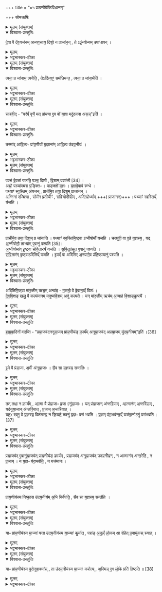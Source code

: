 +++
title = "०५ प्रायणीयेष्टिविधानम्"

+++
सोमऋषिः

<details><summary>मूलम् (संयुक्तम्)</summary>

दे॒वा वै दे॑व॒यज॑नमध्यव॒साय॒ दिशो॒ न प्राजा॑न॒न्तेऽ३॒॑ न्यो॑न्यमुपा॑धाव॒न्
</details>

<details open><summary>विश्वास-प्रस्तुतिः</summary>

दे॒वा वै दे॑व॒यज॑नम् अध्यव॒साय॒ दिशो॒ न प्राजा॑न॒न् , ते ऽ३॒॑न्यो॑न्यम् उपा॑धावन् ।
</details>

<details><summary>मूलम्</summary>

दे॒वा वै दे॑व॒यज॑नम् अध्यव॒साय॒ दिशो॒ न प्राजा॑न॒न् , ते ऽ३॒॑न्यो॑न्यम् उपा॑धावन् ।
</details>

<details><summary>भट्टभास्कर-टीका</summary>

1अत्र 'भद्रादभि श्रेयः' इत्यादीनां दीक्षितवादानां ब्राह्मणमौपानुवाक्यस्य प्रथमानुवाके द्रष्टव्यम् । अथ प्रायणीयोदयनीययोः कांश्चिद्विशेषान्विधातुमाह - देवा वै देवयजनमित्यादि ॥ देवा इज्यन्तेऽस्मिन्निति देवयजनम्; कृदुत्तरपदप्रकृतिस्वरत्वेन लित्स्वरः । देवा वै देवयजनमध्यवसाय 'अत्र देवा यष्टव्याः' इति स्थानविशेषाध्यवसायानन्तरं दिशः प्रागादिकाः न प्राजानन् इयं प्राचीयं दक्षिणेत्यादि निश्चेतुं नाशकुवन् । ततश्च व्यामुग्धचित्ताः दिग्विशेषापरिज्ञानेन प्राग्वंशादिकरणासमर्थाः अभवन् । ततस्ते अन्योन्यमुपाधावन् अन्यमन्योऽन्यं चान्य इत्येवं परस्परस्य समीपमगच्छन् । 'कर्मव्यतिहारे सर्वनाम्नो द्वे भवतः समासवच्च बहुलम् । यदा समासवत्तदा पूर्वस्य प्रथमैकवचनम्' इति रूपसिद्धिः ॥
</details>

<details><summary>मूलम् (संयुक्तम्)</summary>

त्वया॒ प्र जा॑नाम॒ त्वयेति॒ तेऽदि॑त्या॒ꣳ॒ सम॑ध्रियन्त॒ त्वया॒ प्र जा॑ना॒मेति॒
</details>

<details open><summary>विश्वास-प्रस्तुतिः</summary>

त्वया॒ प्र जा॑नाम॒ त्वयेति॒ , तेऽदि॑त्या॒ꣳ॒ सम॑ध्रियन्त॒ , त्वया॒ प्र जा॑ना॒मेति॑ ।
</details>

<details><summary>मूलम्</summary>

त्वया॒ प्र जा॑नाम॒ त्वयेति॒ , तेऽदि॑त्या॒ꣳ॒ सम॑ध्रियन्त॒ , त्वया॒ प्र जा॑ना॒मेति॑ ।
</details>

<details><summary>भट्टभास्कर-टीका</summary>

2केनाभिप्रायेणोपाधावन्नित्याह - त्वया प्र जानाम दिशः त्वं नो दिशः प्रज्ञापयेति वदन्तो देवास्मंभूय एकमुपाधावन्निति । उपगन्तव्यस्य वीप्स्यमानत्वाद्द्विर्वचनं - त्वया त्वया च [त्वयेति] । वीप्सायाश्च सुब्विषयत्वादाख्यातं न द्विरुच्यते । यथा - 'पुरुष इष्टकामुपादधात्पुरुष इष्टकाम्' इति । अथ देवा अन्यतोनुत्पन्नदिग्ज्ञानाः अदित्यां समघ्रियन्त अदितिसकाशे संभूयातिष्ठन्त त्वया प्र जानामेति । धृङ् अवस्थाने, तौदादिकः, 'रिङ्शयग्लिङ्क्षु' ॥
</details>

<details><summary>मूलम् (संयुक्तम्)</summary>

साब्र॑वी॒द्वर॑व्ँवृणै॒ मत्प्रा॑यणा ए॒व वो॑ य॒ज्ञा मदु॑दयना अस॒न्निति॒ तस्मा॑दादि॒त्यᳶ प्रा॑य॒णीयो॑ य॒ज्ञाना॑मादि॒त्य उ॑दय॒नीय॒ᳶ
</details>

<details open><summary>विश्वास-प्रस्तुतिः</summary>

साब्र॑वी॒द् - "वर॑व्ँ वृणै॒ मत् प्रा॑यणा ए॒व वो॑ य॒ज्ञा मदु॑दयना अस॒न्न्"इति॑ ।  
</details>

<details><summary>मूलम्</summary>

साब्र॑वी॒द् - "वर॑व्ँ वृणै॒ मत् प्रा॑यणा ए॒व वो॑ य॒ज्ञा मदु॑दयना अस॒न्न्"इति॑ ।  
</details>

<details><summary>भट्टभास्कर-टीका</summary>

3अधुना अदितिः दिशः प्रज्ञापयितुमना अब्रवीत् - वरं वृणै युष्मत्तः युष्माकं दिशः प्रज्ञापयिष्यामि यूयमिदमनुज्ञातुमर्हथ । कः पुनर्वर इत्याह - मत्वप्रायण इति ॥ प्रासंगिकमुदयनीयविषयं देवताविधानं, समानन्यायत्वात् । प्रयन्ति प्रारभंन्तेऽनेनेति प्रायणं प्रारम्भः देवता । उद्यन्ति उत्तिष्ठन्ति संस्थापयन्त्यनेनेति उदयनं समाप्तिः देवता । उभत्रापि करणे ल्युट्, सामान्यविवक्षया नपुंसकत्वम् । अहं प्रायणं येषामहमुदयनं येषामिति बहुव्रीहिः, 'त्वमावेकवचने' इति मादेशः । युष्माकं यज्ञाः मत्प्रायणा मदुदयना असन् सन्त्विति साऽब्रवीत्, वरं च देवेभ्यो लब्धवती ।
</details>

<details open><summary>विश्वास-प्रस्तुतिः</summary>

तस्मा॑द् आदि॒त्यᳶ प्रा॑य॒णीयो॑ य॒ज्ञाना॑म् आदि॒त्य उ॑दय॒नीयः॑ ।
</details>

<details><summary>मूलम्</summary>

तस्मा॑द् आदि॒त्यᳶ प्रा॑य॒णीयो॑ य॒ज्ञाना॑म् आदि॒त्य उ॑दय॒नीयः॑ ।
</details>

<details><summary>भट्टभास्कर-टीका</summary>

तस्मात् यज्ञानां प्रायणीय उदयनीयश्च आदित्यः अदितिदेवत्यः । 'दित्यदिति' इति ण्यः । प्रायणीयः प्रारम्भयागः, उदयनीयस्समाप्तियागः । उभयत्रापि 'कृत्यल्युटो बहुलम्' इति करणे अनीयर्, 'उपोत्तमं रिति' इत्युपोत्तमस्योदात्तत्वम् । यद्वा - प्रायणं प्रारम्भः, उदयनं समाप्तिः, तत्र भवो याग इति ग्रहादित्वाच्छप्रत्ययः, प्रत्ययाद्युदात्तत्वम् ॥
</details>

<details><summary>मूलम् (संयुक्तम्)</summary>

पञ्च॑ दे॒वता॑ यजति॒ पञ्च॒ दिशो॑ दि॒शाम्प्रज्ञा॑त्यै [34]  
अथो॒ पञ्चा॑ख्षरा प॒ङ्क्तिᳶ पाङ्क्तो॑ य॒ज्ञो य॒ज्ञमे॒वाव॑ रुन्द्धे॒ पथ्याꣳ॑ स्व॒स्तिम॑यज॒न्प्राची॑मे॒व तया॒ दिश॒म्प्राजा॑नन्न॒ग्निना॑ दख्षि॒णा सोमे॑न प्र॒तीचीꣳ॑ सवि॒त्रोदी॑ची॒मदि॑त्यो॒र्ध्वाम्पथ्याꣳ॑ स्व॒स्तिय्ँय॑जति॒
</details>

<details open><summary>विश्वास-प्रस्तुतिः</summary>

पञ्च॑ दे॒वता॑ यजति॒ पञ्च॒ दिशो॑ , दि॒शाम् प्रज्ञा॑त्यै [34] ।  
अथो॒ पञ्चा॑ख्षरा प॒ङ्क्तिᳶ । पाङ्क्तो॑ य॒ज्ञः । य॒ज्ञमे॒वाव॑ रुन्धे ।  
पथ्याꣳ॑ स्व॒स्तिम् अ॑यजन् , प्राची॑मे॒व तया॒ दिश॒म् प्राजा॑नन् ।  
अ॒ग्निना॑ दख्षि॒णा , सोमे॑न प्र॒तीचीꣳ॑ , सवि॒त्रोदी॑ची॒म् , अदि॑त्यो॒र्ध्वाम्  +++( प्राजानन्)+++।
पथ्याꣳ॑ स्व॒स्तिय्ँ य॑जति ।
</details>

<details><summary>मूलम्</summary>

पञ्च॑ दे॒वता॑ यजति॒ पञ्च॒ दिशो॑ , दि॒शाम् प्रज्ञा॑त्यै [34] ।  
अथो॒ पञ्चा॑ख्षरा प॒ङ्क्तिᳶ । पाङ्क्तो॑ य॒ज्ञः । य॒ज्ञमे॒वाव॑ रुन्धे ।  
पथ्याꣳ॑ स्व॒स्तिम् अ॑यजन् , प्राची॑मे॒व तया॒ दिश॒म् प्राजा॑नन् ।  
अ॒ग्निना॑ दख्षि॒णा , सोमे॑न प्र॒तीचीꣳ॑ , सवि॒त्रोदी॑ची॒म् , अदि॑त्यो॒र्ध्वाम्  +++( प्राजानन्)+++।
पथ्याꣳ॑ स्व॒स्तिय्ँ य॑जति ।
</details>

<details><summary>भट्टभास्कर-टीका</summary>

4पञ्चेत्यादिविधिः ॥ ताश्च वक्ष्यमाणाः पथ्यास्वस्त्यादयो वेदितव्याः । दिशाम् । 'सावेकाचः' इति विभक्तेरुदात्तत्वम् । प्रज्ञात्यै प्रज्ञानाय भवति देवतायागः । 'तादौ च' इति गतेः प्रत्कृतिस्वरत्वम् । अथो इति । अपि चेत्यर्थः । पाङ्क्तत्वं यज्ञस्योक्तम् । पङ्क्तिशब्द उत्सादिः । पञ्चानां योगो यज्ञावरुद्ध्यै च भवति । काः पुनस्ता देवता इत्याह - पथ्यामित्यादि । पथि साधु पथ्या प्रजानां हितंकरः आदित्य इति केचित् । उषा इत्यन्ये । प्रजापतिरित्यपरे । अस्तेः 'क्तिचूक्तौ च संज्ञायाम्' इति क्तिच्, छान्दसो भूभावाभावः । 'छन्दस्युभयथा' इति सार्वधातुकत्वाद्वा । असतेर्वा क्तिचि 'तितुत्र' इतीट्प्रतिषेधः । तया देवतया प्राचीं प्राजानन् । प्राच्यादयश्शब्दा व्युत्पादिताः । अग्निनेत्यादि । अग्निमयजन् तेन दक्षिणामजानन् । एवं सर्वत्र । दक्षिणशब्दाद्द्वितीयैकवचनस्याजादेशः । यस्मादेवं पथ्यास्वस्त्यादीनां यागेन देवाः प्राच्याद्याः प्राजानन् तस्मात्पथ्यां स्वस्तिं यजति यजेत् इत्यादयो विधयः ॥
</details>

<details><summary>मूलम् (संयुक्तम्)</summary>

प्राची॑मे॒व तया॒ दिश॒म्प्र जा॑नाति॒ पथ्याꣳ॑ स्व॒स्तिमि॒ष्ट्वाग्नीषोमौ॑ यजति॒ चख्षु॑षी॒ वा ए॒ते य॒ज्ञस्य॒ यद॒ग्नीषोमौ॒ ताभ्या॑मे॒वानु॑ पश्यति [35]  
अ॒ग्नीषोमा॑वि॒ष्ट्वा स॑वि॒तार॑य्ँयजति सवि॒तृप्र॑सूत ए॒वानु॑ पश्यति सवि॒तार॑मि॒ष्ट्वादि॑तिय्ँयजती॒यव्ँवा अदि॑तिर॒स्यामे॒व प्र॑ति॒ष्ठायानु॑ पश्य॒त्य्
</details>

<details open><summary>विश्वास-प्रस्तुतिः</summary>

प्राची॑मे॒व तया॒ दिश॒म् प्र जा॑नाति ।
पथ्याꣳ॑ स्व॒स्तिमि॒ष्ट्वा ऽग्नीषोमौ॑ यजति ।
चख्षु॑षी॒ वा ए॒ते य॒ज्ञस्य॒ ,
यद् अ॒ग्नीषोमौ॒ ताभ्या॑म् ए॒वानु॑ पश्यति [35]।  
अ॒ग्नीषोमा॑व् इ॒ष्ट्वा स॑वि॒तार॑य्ँ यजति ।
स॒वि॒तृप्र॑सूत ए॒वानु॑ पश्यति ।  
स॒वि॒तार॑म् इ॒ष्ट्वाऽदि॑तिय्ँ यजति ।
इ॒यव्ँ वा अदि॑तिर् अ॒स्यामे॒व प्र॑ति॒ष्ठायानु॑ पश्यति ।
</details>

<details><summary>मूलम्</summary>

प्राची॑मे॒व तया॒ दिश॒म् प्र जा॑नाति ।
पथ्याꣳ॑ स्व॒स्तिमि॒ष्ट्वा ऽग्नीषोमौ॑ यजति ।
चख्षु॑षी॒ वा ए॒ते य॒ज्ञस्य॒ ,
यद् अ॒ग्नीषोमौ॒ ताभ्या॑म् ए॒वानु॑ पश्यति [35]।  
अ॒ग्नीषोमा॑व् इ॒ष्ट्वा स॑वि॒तार॑य्ँ यजति ।
स॒वि॒तृप्र॑सूत ए॒वानु॑ पश्यति ।  
स॒वि॒तार॑म् इ॒ष्ट्वाऽदि॑तिय्ँ यजति ।
इ॒यव्ँ वा अदि॑तिर् अ॒स्यामे॒व प्र॑ति॒ष्ठायानु॑ पश्यति ।
</details>

<details><summary>भट्टभास्कर-टीका</summary>

5प्राचीमेवेत्यादीनि फलानि ॥ अग्नीषोमौ । 'ईदग्नेः' इतीत्वम्, 'अग्नेस्तुत्स्तोमसोमाः' इति षत्वम्; 'देवताद्वन्द्वे च' इति द्वयोर्युगपत्प्रकृतिस्वरत्वम् । चक्षुषी इत्यादि । यज्ञचक्षुर्भूताभ्यां ताभ्यामनुपश्यति अनुक्रमेण जानाति, अनन्तरे दिशौ दक्षिणां प्रतीचीं च जानाति । सवितृप्रसूतः सवित्रा प्रेरितः अनुज्ञातो षा अनन्तरामुदींची दिशं जानाति । 'तृतीया कर्मणि' इति पूर्वपदप्रकृतिस्वरत्वम् । इयमित्यादि । अस्यां पृथिव्यां प्रतिष्ठाय प्रतिष्ठितो भूत्वा अनन्तरामूर्ध्वां दिशं जानाति । अत्र सर्वत्रेष्ट्वेति क्त्वाप्रत्ययेन यष्टव्यानां देवतानां क्रमं दर्शयति ॥
</details>

<details><summary>मूलम् (संयुक्तम्)</summary>

अदि॑तिमि॒ष्ट्वा मा॑रु॒तीमृच॒मन्वा॑ह म॒रुतो॒ वै दे॒वाना॒व्ँविशो॑ देववि॒शङ्खलु॒ वै कल्प॑मानम्मनुष्यवि॒शमनु॑ कल्पते॒ यन्मा॑रु॒तीमृच॑म॒न्वाह॑ वि॒शाङ्कॢप्त्यै॑
</details>

<details open><summary>विश्वास-प्रस्तुतिः</summary>

अदि॑तिमि॒ष्ट्वा मा॑रु॒तीम् ऋच॒म् अन्वा॑ह - म॒रुतो॒ वै दे॒वाना॒व्ँ विशः॑ ।  
दे॒व॒वि॒शङ् खलु॒ वै कल्प॑मानम् मनुष्यवि॒शम् अनु॑ कल्पते । यन् मा॑रु॒तीम् ऋच॑म् अ॒न्वाह॑ वि॒शाङ्कॢप्त्यै॑ ।
</details>

<details><summary>मूलम्</summary>

अदि॑तिमि॒ष्ट्वा मा॑रु॒तीम् ऋच॒म् अन्वा॑ह - म॒रुतो॒ वै दे॒वाना॒व्ँ विशः॑ ।  
दे॒व॒वि॒शङ् खलु॒ वै कल्प॑मानम् मनुष्यवि॒शम् अनु॑ कल्पते । यन् मा॑रु॒तीम् ऋच॑म् अ॒न्वाह॑ वि॒शाङ्कॢप्त्यै॑ ।
</details>

<details><summary>भट्टभास्कर-टीका</summary>

6अदितिमिष्ट्वेत्यादि ॥ मारुत्या अनुवचनविधिः । यां कांचिन्मरुद्देवत्यामन्वाह । विशः प्रजाः प्रकृतयः । देवविशमित्यादि । देवानां विशो देवविशम् । मनुष्याणां विशो मनुष्यविशम् । जातावेकवचनम्, 'अच्' इति योगाविभागात्समासान्तः । यथोक्तम् - 'अन्यत्रापि दृश्यते' इति । लिङ्गस्वाभाव्यान्नपुंसकत्वम्, यथोक्तं - 'लिङ्गमशिष्यम्' इति । अयमर्थः - यदा देवानां विशः कल्पन्ते संपद्यन्ते तदा तेनैव हेतुना लक्षणेन वा मनुष्याणां विशः कल्पन्ते संपन्ना भवन्ति । लक्षणेनोः कर्मप्रवचनीयत्वम् । तस्मान्मारुत्या अनुवचनं विशां कॢप्त्यै भवति ॥
</details>

<details><summary>मूलम् (संयुक्तम्)</summary>

ब्रह्मवा॒दिनो॑ वदन्ति प्रया॒जव॑दननूया॒जम्प्रा॑य॒णीय॑ङ्का॒र्य॑मनूया॒जव॑त् [36]  
अ॒प्र॒या॒जमु॑दय॒नीय॒मिति
</details>

<details open><summary>विश्वास-प्रस्तुतिः</summary>

ब्र॒ह्म॒वा॒दिनो॑ वदन्ति - "प्रया॒जव॑दननूया॒जम् प्रा॑य॒णीय॑ङ् का॒र्य॑म् अनूया॒जव॑द् अप्रया॒जम् मु॑दय॒नीयम्"इति॑  ।[36]
</details>

<details><summary>मूलम्</summary>

ब्र॒ह्म॒वा॒दिनो॑ वदन्ति - "प्रया॒जव॑दननूया॒जम् प्रा॑य॒णीय॑ङ् का॒र्य॑म् अनूया॒जव॑द् अप्रया॒जम् मु॑दय॒नीयम्"इति॑  ।[36]
</details>

<details><summary>भट्टभास्कर-टीका</summary>

7ब्रह्मवादिन इत्यादि ॥ प्रारम्भे यष्टव्याः प्रयाजाः । अनु पश्चात् समाप्तौ यष्टव्याः अनूयाजाः । 'प्रयाजानूयाजौ यज्ञाङ्गे' इति कुत्वाभावो निपात्यते, थाथादिनोत्तरपदान्तोदात्तत्वम् । 'उपसर्गस्य घञ्यमनुष्ये बहुलम्' इत्यनोर्दीर्घत्वम् । प्रयाजयुक्तमविद्यमानानूयाजं प्रायणीयं कार्यं अनूयाजयुक्तमविद्यमानप्रयाजमुदयनीयं कार्यमिति ब्रह्मवादिन आहुः । अत्र पूर्वयोः 'नञ्सुभ्याम्' इत्युत्तरपदान्तोदात्तत्वम् । प्रायणीयोदयनीयशब्दौ अर्धर्चादिद्रष्टव्यौ ॥
</details>

<details><summary>मूलम् (संयुक्तम्)</summary>

इ॒मे वै प्र॑या॒जा अ॒मी अ॑नूया॒जास्सैव सा य॒ज्ञस्य॒ सन्त॑ति॒स्
</details>

<details open><summary>विश्वास-प्रस्तुतिः</summary>

इ॒मे वै प्र॑या॒जा, अ॒मी अ॑नूया॒जाः ।
सै॒व सा य॒ज्ञस्य॒ सन्त॑तिः ।
</details>

<details><summary>मूलम्</summary>

इ॒मे वै प्र॑या॒जा, अ॒मी अ॑नूया॒जाः ।
सै॒व सा य॒ज्ञस्य॒ सन्त॑तिः ।
</details>

<details><summary>भट्टभास्कर-टीका</summary>

8अथ ब्रह्मवादिन उक्तेऽर्थे कारणं वदन्ति - इमे इत्यादि ॥ सन्निहितपुरोवर्तिविषय इदंशब्दः, विपरीतविषयोदश्शब्दः । अयमर्थः - इमे प्रयाजाः अस्मिन् यागारम्भकाले सन्निहिताः प्रयाजाः । अमी अनूयाजाः उत्तरस्मिन् यागसमाप्तिकाले भविष्यन्त्यनूयाजाः । तस्मात्सैव प्रायणीये प्रयाजप्रभृति प्रवृत्ता सा यज्ञस्य सन्ततिः । या उदयनीयानूयाजकाले सन्तन्यते । एतावन्तं कालमेकैकाविच्छेदेन यज्ञस्य सन्ततिः संपन्ना भवति । अन्यथा यदि प्रायणीये अनूयाजास्स्युः, तेषां यज्ञसमाप्तिविषयत्वात् यज्ञसन्ततिः प्रस्तुता विच्छिन्ना स्यात् । अथ यद्युदयनीये प्रयाजास्स्युः तेषां यज्ञारम्भविषयत्वात् प्रस्तुतयज्ञसन्ततिविच्छिदोनेनानुमीयते । तस्मादुभयाभावात् सैव सा यज्ञस्य सन्ततिर्भवति । यद्वा - इमे वै प्रयाजा आरम्भयागाः खलु प्रयाजाः, तस्मात्त एवारम्भयागे प्रायणीये स्युरिति युज्यते । अथामी अनूयाजाः समाप्तियागाः, त एव समाप्तियागाः उदयनीये भवितुमर्हन्तीत्यर्थः । एतदेव समर्थयते - सैवेति । सैव हि यज्ञस्य प्रायणनीयस्य सैवोदयनीयस्य च सन्ततिरिति । यद्वा - इमे इदंरूपाः भूलोकात्मानः प्रयाजाः । अमी अदोरूपाः स्वर्लोकात्मानोनूयाजाः । सैव सा उदयनीयसमाप्तिः एतल्लोकसंबन्धिन्येव यज्ञस्य सन्ततिर्भवति, तथा यजमानोस्मिन् लोके प्रतिष्ठितो भवतीति ॥
</details>

<details><summary>मूलम् (संयुक्तम्)</summary>

तत्तथा॒ न का॒र्य॑मा॒त्मा वै प्र॑या॒जाᳶ प्र॒जानू॑या॒जा यत्प्र॑या॒जान॑न्तरि॒यादा॒त्मान॑म॒न्तरि॑या॒द्यद॑नूया॒जान॑न्तरि॒यात्प्र॒जाम॒न्तरि॑या॒द्यत॒ᳵ खलु॒ वै य॒ज्ञस्य॒ वित॑तस्य॒ न क्रि॒यते॒ तदनु॑ य॒ज्ञᳶ परा॑ भवति य॒ज्ञम्प॑रा॒भव॑न्त॒य्ँयज॑मा॒नोऽनु॑ [37]  
परा॑भवति
</details>

<details open><summary>विश्वास-प्रस्तुतिः</summary>

तत् तथा॒ न का॒र्य॑म् , आ॒त्मा वै प्र॑या॒जाᳶ प्र॒जा ऽनू॑या॒जाः । यत् प्र॑या॒जान् अ॑न्तरि॒याद् , आ॒त्मान॑म् अ॒न्तरि॑या॒द् , यद॑नूया॒जान् अ॑न्तरि॒यात् , प्र॒जाम् अ॒न्तरि॑यात् ।  
यत॒ᳵ खलु॒ वै य॒ज्ञस्य॒ वित॑तस्य॒ न क्रि॒यते॒ तदनु॑ य॒ज्ञᳶ परा॑ भवति ।
य॒ज्ञम् प॑रा॒भव॑न्त॒य्ँ यज॑मा॒नोऽनु॑ परा॑भवति ।[37]  
</details>

<details><summary>मूलम्</summary>

तत् तथा॒ न का॒र्य॑म् , आ॒त्मा वै प्र॑या॒जाᳶ प्र॒जा ऽनू॑या॒जाः । यत् प्र॑या॒जान् अ॑न्तरि॒याद् , आ॒त्मान॑म् अ॒न्तरि॑या॒द् , यद॑नूया॒जान् अ॑न्तरि॒यात् , प्र॒जाम् अ॒न्तरि॑यात् ।  
यत॒ᳵ खलु॒ वै य॒ज्ञस्य॒ वित॑तस्य॒ न क्रि॒यते॒ तदनु॑ य॒ज्ञᳶ परा॑ भवति ।
य॒ज्ञम् प॑रा॒भव॑न्त॒य्ँ यज॑मा॒नोऽनु॑ परा॑भवति ।[37]  
</details>

<details><summary>भट्टभास्कर-टीका</summary>

9एवं देवतासाम्येनानयोर्यागयोरैक्यं मन्यमानैः ब्रह्मवादिभिरुक्ते एतद्दूषयति - तत्तथेति ॥ अयमभिप्रायः - भिन्नावेतौ यागौ भिन्नकालौ व्यवहितौ च । न च देवताया अभेदमात्रेणैकत्वं भवति अध्वरकल्पवदिति । यथोक्तं ब्रह्मवादिभिस्तथा न कर्तव्यं; कुत इत्याह - आत्मेत्यादि । प्रथमजातत्वादात्मत्वम्, पश्चाज्जातत्वात्प्रजात्वम् । अन्तरियात् विनाशयेत् । तस्मादन्यतरान्तरयेऽन्यतरान्तरयस्स्यात् । यच्चोक्तं यज्ञसन्ततिस्संपन्ना भवतीति तदपि नेत्याह - यतः खल्विति । यज्ञस्य विततस्य अप्रतिषिद्धप्रसरस्य यतः प्रदेशात्प्रभृति न क्रियते तदनु यज्ञः पराभवति । यज्ञं पराभवन्तं यजमानोनुपराभवति । तस्मादसमीचीनं ब्रह्मवादिवचनमिति ॥
</details>

<details><summary>मूलम् (संयुक्तम्)</summary>

प्रया॒जव॑दे॒वानू॑या॒जव॑त्प्राय॒णीय॑ङ्का॒र्य॑म्प्रया॒जव॑दनूया॒जव॑दुदय॒नीय॒न्नात्मान॑मन्त॒रेति॒ न प्र॒जान्न य॒ज्ञᳶ प॑रा॒भव॑ति॒ न यज॑मानᳶ
</details>

<details open><summary>विश्वास-प्रस्तुतिः</summary>

प्रया॒जव॑द् ए॒वानू॑या॒जव॑त् प्राय॒णीय॑ङ् का॒र्य॑म् , प्रया॒जव॑द् अनूया॒जव॑द् उदय॒नीय॒न् ,
न आत्मान॑म् अन्त॒रेति॒ , न प्र॒जाम् ।
न य॒ज्ञᳶ प॑रा॒भव॑ति॒ , न यज॑मानः ।
</details>

<details><summary>मूलम्</summary>

प्रया॒जव॑द् ए॒वानू॑या॒जव॑त् प्राय॒णीय॑ङ् का॒र्य॑म् , प्रया॒जव॑द् अनूया॒जव॑द् उदय॒नीय॒न् ,
न आत्मान॑म् अन्त॒रेति॒ , न प्र॒जाम् ।
न य॒ज्ञᳶ प॑रा॒भव॑ति॒ , न यज॑मानः ।
</details>

<details><summary>भट्टभास्कर-टीका</summary>

10कथं तर्हि कर्तव्यमित्याह - प्रयाजवदेवेत्यादि ॥ उभयमुभयवदेव कर्तव्यमिति नात्मानं न च प्रजामन्तरेति, न यज्ञो न च यजमानः पराभवति ॥
</details>

<details><summary>मूलम् (संयुक्तम्)</summary>

प्राय॒णीय॑स्य निष्का॒स उ॑दय॒नीय॑म॒भि निर्व॑पति॒ सैव सा य॒ज्ञस्य॒ सन्त॑ति॒र्
</details>

<details open><summary>विश्वास-प्रस्तुतिः</summary>

प्राय॒णीय॑स्य निष्का॒स उ॑दय॒नीय॑म् अ॒भि निर्व॑पति॒ ,
सैव सा य॒ज्ञस्य॒ सन्त॑तिः ।
</details>

<details><summary>मूलम्</summary>

प्राय॒णीय॑स्य निष्का॒स उ॑दय॒नीय॑म् अ॒भि निर्व॑पति॒ ,
सैव सा य॒ज्ञस्य॒ सन्त॑तिः ।
</details>

<details><summary>भट्टभास्कर-टीका</summary>

11यज्ञसन्ततिमपि दर्शयाम इत्याह - प्रायणीयस्य निष्कास इति विधिः ॥ प्रायणीयस्य निष्कासे स्थाल्यां मेक्षणे च लग्नं यदन्नकल्पमन्नं तस्योपर्युदयनीयं निर्वपति । एतेन प्रायणीयोदयनीययोरेका यज्ञस्य सन्ततिः कृता भवति ॥
</details>

<details><summary>मूलम् (संयुक्तम्)</summary>

याᳶ प्रा॑य॒णीय॑स्य या॒ज्या॑ यत्ता उ॑दय॒नीय॑स्य या॒ज्याः॑ कु॒र्यात्परा॑ङ॒मुल्ँलो॒कमा रो॑हेत्प्र॒मायु॑कस्स्या॒द्
</details>

<details open><summary>विश्वास-प्रस्तुतिः</summary>

याᳶ प्रा॑य॒णीय॑स्य या॒ज्या॑ यत्ता उ॑दय॒नीय॑स्य या॒ज्याः॑ कु॒र्यात् , परा॑ङ् अ॒मुल्ँ लो॒कम् आ रो॑हेत् प्र॒मायु॑कस् स्यात् ।
</details>

<details><summary>मूलम्</summary>

याᳶ प्रा॑य॒णीय॑स्य या॒ज्या॑ यत्ता उ॑दय॒नीय॑स्य या॒ज्याः॑ कु॒र्यात् , परा॑ङ् अ॒मुल्ँ लो॒कम् आ रो॑हेत् प्र॒मायु॑कस् स्यात् ।
</details>

<details><summary>भट्टभास्कर-टीका</summary>

12अत्र तैर्ब्रह्मवादिभिर्यदुक्तं 'याः प्रायणीयस्य याज्यास्ता एवोदयनीयस्य याज्याः कार्याः' इति तदपि दूषयति - यत् यदि तथा कुर्यात् पराङपुनरावृत्त एव एनं लोकं मुक्त्वा अमुमूर्ध्वलोकमारोहेत्; ततश्च प्रमायुकः परागतासुः स्यात् । यजत्याभिरिति याज्याः, 'कृत्यल्युटो बहुलम्' इति करणे ल्युट्, 'यजयाचरुचप्रवचर्चश्च' इति कुत्वाभावः । पराऽञ्चतीति पराङ्, ऋत्विगादिना क्विनि अनुनासिकलोपे संयोगान्तलोपे च 'क्विन्प्रत्ययस्य कुः' इति कुत्वम्, 'अनिगन्तोञ्चतावप्रत्यये' इति गतेः प्रकृतिस्वरत्वम् । मीयतेः छान्दस उकञ्, कृदुत्तरपदप्रकृतिस्वरत्वम् ॥
</details>

<details><summary>मूलम् (संयुक्तम्)</summary>

याᳶ प्रा॑य॒णीय॑स्य पुरोनुवा॒क्या॑स्ता उ॑दय॒नीय॑स्य या॒ज्याः॑ करोत्य॒स्मिन्ने॒व लो॒के प्रति॑ तिष्ठति ॥ [38]  
</details>

<details open><summary>विश्वास-प्रस्तुतिः</summary>

याᳶ प्रा॑य॒णीय॑स्य पुरोनुवा॒क्या॑स् , ता उ॑दय॒नीय॑स्य या॒ज्याः॑ करोत्य् ,
अ॒स्मिन्न् ए॒व लो॒के प्रति॑ तिष्ठति ॥ [38]  
</details>

<details><summary>मूलम्</summary>

याᳶ प्रा॑य॒णीय॑स्य पुरोनुवा॒क्या॑स् , ता उ॑दय॒नीय॑स्य या॒ज्याः॑ करोत्य् ,
अ॒स्मिन्न् ए॒व लो॒के प्रति॑ तिष्ठति ॥ [38]  
</details>

<details><summary>भट्टभास्कर-टीका</summary>

13एवं परोक्तं दूषयित्वा स्वसिद्धिमाह - याः प्रायणीयस्य पुरोनुवाक्या इत्यादिविधिः ॥ पुरस्तादनूच्यन्ते इति पुरोनुवाक्याः पथ्यास्वस्त्यादीनाम् । ण्यति कृदुत्तरपदप्रकृतिस्वरत्वम् । याः प्रायणीयस्य याज्याः ता उदयनीयस्य पुरोनुवाक्याः कुर्यादित्ययमपि गम्यते । उक्तदोषाभावमिदानीमाह - अस्मिन्नित्यादि । यागान्ते न्यायप्राप्तयाज्यां मुक्त्वा प्रायणीयपुरोनुवाक्यास्वीकारेणामुष्माल्लोकादिमं लोकमागत इवायं भवतीति पुनरावृत्तोस्मिन्नेव लोके प्रतितिष्ठतीति; दीर्घायुर्भवतीति यावत् । 'ऊडिदम्' इत्यादिना इदमो विभक्तेरुदात्तत्वम् ॥

इति षष्ठे प्रथमे पञ्चमोनुवाकः ॥  
</details>
